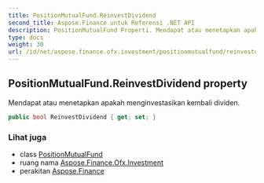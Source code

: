 ```yaml
---
title: PositionMutualFund.ReinvestDividend
second_title: Aspose.Finance untuk Referensi .NET API
description: PositionMutualFund Properti. Mendapat atau menetapkan apakah menginvestasikan kembali dividen.
type: docs
weight: 30
url: /id/net/aspose.finance.ofx.investment/positionmutualfund/reinvestdividend/
---
```

## PositionMutualFund.ReinvestDividend property

Mendapat atau menetapkan apakah menginvestasikan kembali dividen.

```csharp
public bool ReinvestDividend { get; set; }
```

### Lihat juga

* class [PositionMutualFund](../)
* ruang nama [Aspose.Finance.Ofx.Investment](../../positionmutualfund/)
* perakitan [Aspose.Finance](../../../)


